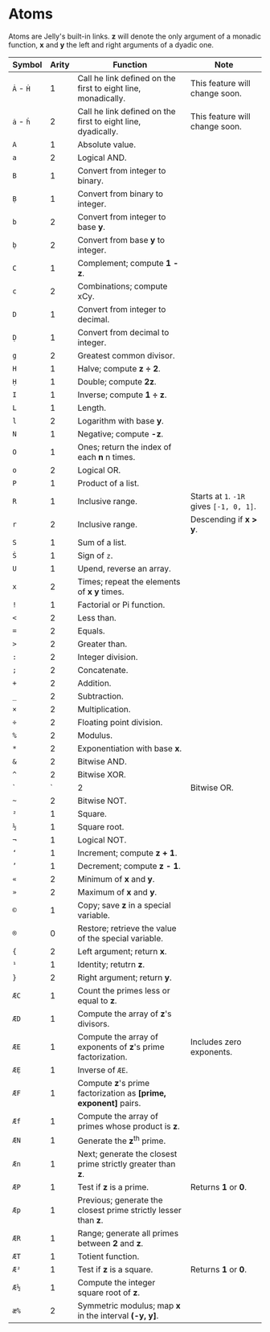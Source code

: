 # Atoms

Atoms are Jelly's built-in links. **z** will denote the only argument of a monadic function, **x** and **y** the left and right arguments of a dyadic one.

Symbol|Arity|Function|Note
------|-----|--------|----
`Ȧ` - `Ḣ`|1|Call he link defined on the first to eight line, monadically.|This feature will change soon.
`ȧ` - `ḣ`|2|Call he link defined on the first to eight line, dyadically.|This feature will change soon.
`A`|1|Absolute value.
`a`|2|Logical AND.
`B`|1|Convert from integer to binary.
`Ḅ`|1|Convert from binary to integer.
`b`|2|Convert from integer to base **y**.
`ḅ`|2|Convert from base **y** to integer.
`C`|1|Complement; compute **1 - z**.
`c`|2|Combinations; compute xCy.
`D`|1|Convert from integer to decimal.
`Ḍ`|1|Convert from decimal to integer.
`g`|2|Greatest common divisor.
`H`|1|Halve; compute **z ÷ 2**.
`Ḥ`|1|Double; compute **2z**.
`I`|1|Inverse; compute **1 ÷ z**.
`L`|1|Length.
`l`|2|Logarithm with base **y**.
`N`|1|Negative; compute **-z**.
`O`|1|Ones; return the index of each **n** n times.
`o`|2|Logical OR.
`P`|1|Product of a list.
`R`|1|Inclusive range.|Starts at `1`. `-1R` gives `[-1, 0, 1]`.
`r`|2|Inclusive range.|Descending if **x > y**.
`S`|1|Sum of a list.
`Ṡ`|1|Sign of `z`.
`U`|1|Upend, reverse an array.
`x`|2|Times; repeat the elements of **x** **y** times.
`!`|1|Factorial or Pi function.
`<`|2|Less than.
`=`|2|Equals.
`>`|2|Greater than.
`:`|2|Integer division.
`;`|2|Concatenate.
`+`|2|Addition.
`_`|2|Subtraction.
`×`|2|Multiplication.
`÷`|2|Floating point division.
`%`|2|Modulus.
`*`|2|Exponentiation with base **x**.
`&`|2|Bitwise AND.
`^`|2|Bitwise XOR.
`|`|2|Bitwise OR.
`~`|2|Bitwise NOT.
`²`|1|Square.
`½`|1|Square root.
`¬`|1|Logical NOT.
`‘`|1|Increment; compute **z + 1**.
`’`|1|Decrement; compute **z - 1**.
`«`|2|Minimum of **x** and **y**.
`»`|2|Maximum of **x** and **y**.
`©`|1|Copy; save **z** in a special variable.
`®`|0|Restore; retrieve the value of the special variable.
`{`|2|Left argument; return **x**.
`¹`|1|Identity; retutrn **z**.
`}`|2|Right argument; return **y**.
`ÆC`|1|Count the primes less or equal to **z**.
`ÆD`|1|Compute the array of **z**'s divisors.
`ÆE`|1|Compute the array of exponents of **z**'s prime factorization.|Includes zero exponents.
`ÆẸ`|1|Inverse of `ÆE`.
`ÆF`|1|Compute **z**'s prime factorization as **[prime, exponent]** pairs.
`Æf`|1|Compute the array of primes whose product is **z**.
`ÆN`|1|Generate the **z**<sup>th</sup> prime.
`Æn`|1|Next; generate the closest prime strictly greater than **z**.
`ÆP`|1|Test if **z** is a prime.|Returns **1** or **0**.
`Æp`|1|Previous; generate the closest prime strictly lesser than **z**.
`ÆR`|1|Range; generate all primes between **2** and **z**.
`ÆT`|1|Totient function.
`Æ²`|1|Test if **z** is a square.|Returns **1** or **0**.
`Æ½`|1|Compute the integer square root of **z**.
`æ%`|2|Symmetric modulus; map **x** in the interval **(-y, y]**.
